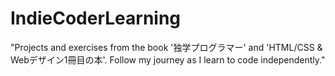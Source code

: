 # IndieCoderLearning
"Projects and exercises from the book '独学プログラマー' and 'HTML/CSS & Webデザイン1冊目の本'. Follow my journey as I learn to code independently."
